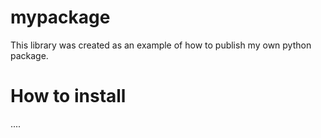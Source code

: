
# mypackage
This library was created as an example of how to publish my own python package.

# How to install
....

